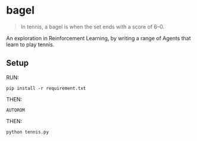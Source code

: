 # bagel

> In tennis, a bagel is when the set ends with a score of 6–0.

An exploration in Reinforcement Learning, by writing a range of Agents that learn to play tennis.

## Setup 

RUN:

```pip install -r requirement.txt```

THEN:

```AUTOROM```

THEN:

```python tennis.py```
